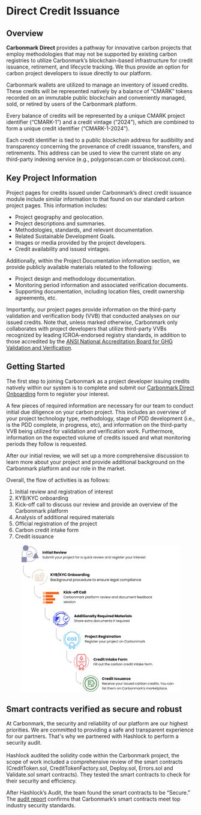 # Direct Credit Issuance

## Overview

**Carbonmark Direct** provides a pathway for innovative carbon projects that employ methodologies that may not be supported by existing carbon registries to utilize Carbonmark’s blockchain-based infrastructure for credit issuance, retirement, and lifecycle tracking. We thus provide an option for carbon project developers to issue directly to our platform.&#x20;

Carbonmark wallets are utilized to manage an inventory of issued credits. These credits will be represented natively by a balance of “CMARK” tokens recorded on an immutable public blockchain and conveniently managed, sold, or retired by users of the Carbonmark platform.

Every balance of credits will be represented by a unique CMARK project identifier (“CMARK-1”) and a credit vintage (“2024”), which are combined to form a unique credit identifier (“CMARK-1-2024”).

Each credit identifier is tied to a public blockchain address for audibility and transparency concerning the provenance of credit issuance, transfers, and retirements. This address can be used to view the current state on any third-party indexing service (e.g., polygonscan.com or blockscout.com).

## Key Project Information

Project pages for credits issued under Carbonmark’s direct credit issuance module include similar information to that found on our standard carbon project pages. This information includes:&#x20;

* Project geography and geolocation.
* Project descriptions and summaries.
* Methodologies, standards, and relevant documentation.
* Related Sustainable Development Goals.
* Images or media provided by the project developers.
* Credit availability and issued vintages.&#x20;

Additionally, within the Project Documentation information section, we provide publicly available materials related to the following:&#x20;

* Project design and methodology documentation.
* Monitoring period information and associated verification documents.&#x20;
* Supporting documentation, including location files, credit ownership agreements, etc.&#x20;

Importantly, our project pages provide information on the third-party validation and verification body (VVB) that conducted analyses on our issued credits. Note that, unless marked otherwise, Carbonmark only collaborates with project developers that utilize third-party VVBs recognized by leading ICROA-endorsed registry standards, in addition to those accredited by the [ANSI National Accreditation Board for GHG Validation and Verification](https://anabpd.ansi.org/Accreditation/environmental/greenhouse-gas-validation-verification/AllDirectoryListing?prgID=200\&statusID=4).

## Getting Started

The first step to joining Carbonmark as a project developer issuing credits natively within our system is to complete and submit our [Carbonmark Direct Onboarding](https://share-eu1.hsforms.com/1eaZal2LjRdCkeaWaAQ1R7wfhhlr) form to register your interest.

A few pieces of required information are necessary for our team to conduct initial due diligence on your carbon project. This includes an overview of your project technology type, methodology, stage of PDD development (i.e., is the PDD complete, in progress, etc), and information on the third-party VVB being utilized for validation and verification work. Furthermore, information on the expected volume of credits issued and what monitoring periods they follow is requested.

After our initial review, we will set up a more comprehensive discussion to learn more about your project and provide additional background on the Carbonmark platform and our role in the market.

Overall, the flow of activities is as follows:&#x20;

1. Initial review and registration of interest&#x20;
2. KYB/KYC onboarding
3. Kick-off call to discuss our review and provide an overview of the Carbonmark platform
4. Analysis of additional required materials&#x20;
5. Official registration of the project
6. Carbon credit intake form&#x20;
7. Credit issuance

<figure><img src="../.gitbook/assets/CreditIssuance_2.png" alt=""><figcaption></figcaption></figure>

## Smart contracts verified as secure and robust&#x20;

At Carbonmark, the security and reliability of our platform are our highest priorities. We are committed to providing a safe and transparent experience for our partners. That's why we partnered with Hashlock to perform a security audit. \
\
Hashlock audited the solidity code within the Carbonmark project, the scope of work included a comprehensive review of the smart contracts (CreditToken.sol, CreditTokenFactory.sol, Deploy.sol, Errors.sol and Validate.sol smart contracts). They tested the smart contracts to check for their security and efficiency.&#x20;

After Hashlock’s Audit, the team found the smart contracts to be “Secure.” The [audit report](https://hashlock.com/audits/carbonmark) confirms that Carbonmark’s smart contracts meet top industry security standards.
